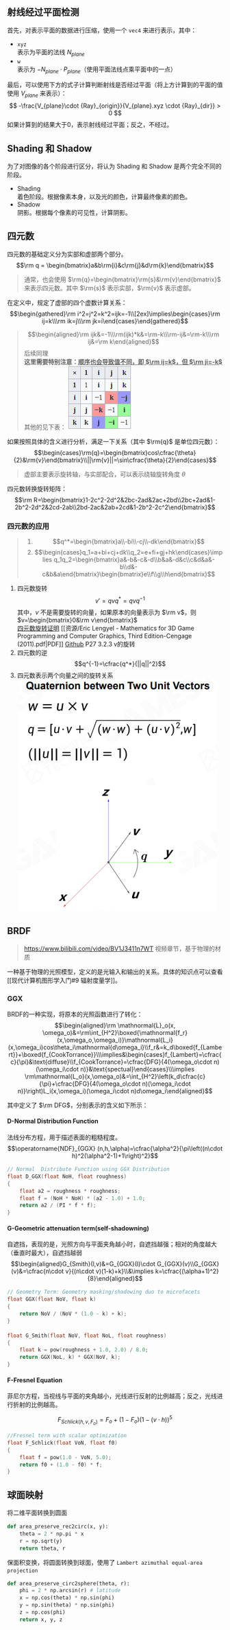 ## 射线经过平面检测
首先，对表示平面的数据进行压缩，使用一个 `vec4` 来进行表示，其中：
- `xyz`<br>表示为平面的法线 $N_{plane}$
- `w`<br>表示为 $- N_{plane} \cdot P_{plane}$（使用平面法线点乘平面中的一点）

最后，可以使用下方的式子计算判断射线是否经过平面（将上方计算到的平面的值使用 $V_{plane}$ 来表示）：
$$
-\frac{V_{plane}\cdot {Ray}_{origin}}{V_{plane}.xyz \cdot {Ray}_{dir}} > 0
$$
如果计算到的结果大于0，表示射线经过平面；反之，不经过。

## Shading 和 Shadow
为了对图像的各个阶段进行区分，将认为 Shading 和 Shadow 是两个完全不同的阶段。
- Shading<br>着色阶段。根据像素本身，以及光的颜色，计算最终像素的颜色。
- Shadow<br>阴影。根据每个像素的可见性，计算阴影。

## 四元数

四元数的基础定义分为实部和虚部两个部分。
$$\rm q = \begin{bmatrix}a&b\rm{i}&c\rm{j}&d\rm{k}\end{bmatrix}$$

> 通常，也会使用 $\rm{q}=\begin{bmatrix}\rm{s}&\rm{v}\end{bmatrix}$ 来表示四元数。其中 $\rm{s}$ 表示实部，$\rm{v}$ 表示虚部。

在定义中，规定了虚部的四个虚数计算关系：
$$\begin{gathered}\rm i^2=j^2=k^2=ijk=-1\\[2ex]\implies\begin{cases}\rm ij=k\\\rm ik=j\\\rm jk=i\end{cases}\end{gathered}$$

> $$\begin{aligned}\rm ijk&=-1\\\rm(ijk)*k&=\rm-k\\\rm-ij&=\rm-k\\\rm ij&=\rm k\end{aligned}$$
> 后续同理<br>**这里需要特别注意：<u>顺序也会导致值不同，即 $\rm ij=k$，但 $\rm ji=-k$</u>**<br>其他的见下表：
> ![](./img/Quaternion-Multiplication_table.png)

如果按照具体的含义进行分析，满足一下关系（其中 $\rm{q}$ 是单位四元数）：
$$\begin{cases}\rm{q}=\begin{bmatrix}cos\cfrac{\theta}{2}&\rm{v}\end{bmatrix}\\||\rm{v}||=\sin\cfrac{\theta}{2}\end{cases}$$

> 虚部主要表示旋转轴，与实部配合，可以表示绕轴旋转角度 $\theta$

四元数转换旋转矩阵：
$$\rm R=\begin{bmatrix}1-2c^2-2d^2&2bc-2ad&2ac+2bd\\2bc+2ad&1-2b^2-2d^2&2cd-2ab\\2bd-2ac&2ab+2cd&1-2b^2-2c^2\end{bmatrix}$$

### 四元数的应用
> 1. $$q^*=\begin{bmatrix}a\\-bi\\-cj\\-dk\end{bmatrix}$$
> 2. $$\begin{cases}q_1=a+bi+cj+dk\\q_2=e+fi+gj+hk\end{cases}\implies q_1q_2=\begin{bmatrix}a&-b&-c&-d\\b&a&-d&c\\c&d&a&-b\\d&-c&b&a\end{bmatrix}\begin{bmatrix}e\\f\\g\\h\end{bmatrix}$$

1. 四元数旋转$$v'=qvq^*=qvq^{-1}$$其中，$v$ 不是需要旋转的向量，如果原本的向量表示为 $\rm v$，则 $v=\begin{bmatrix}0&\rm v\end{bmatrix}$<br>[四元数旋转证明](https://krasjet.github.io/quaternion/quaternion.pdf) [[资源/Eric Lengyel - Mathematics for 3D Game Programming and Computer Graphics, Third Edition-Cengage (2011).pdf|PDF]] [Github](https://github.com/Krasjet/quaternion) P27 3.2.3 v的旋转
2. 四元数的逆$$q^{-1}=\cfrac{q^*}{||q||^2}$$
3. 四元数表示两个向量之间的旋转关系![Quaternion between two unit vectors](./img/Quaternion-between_two_unit_vectors.png)

## BRDF
> https://www.bilibili.com/video/BV1J3411n7WT 视频章节，基于物理的材质

一种基于物理的光照模型，定义的是光输入和输出的关系。具体的知识点可以查看[[现代计算机图形学入门#9 辐射度量学]]。

### GGX
BRDF的一种实现，将原本的光照函数进行了转化：
$$\begin{aligned}\rm \mathnormal{L}_o(x, \omega_o)&=\rm\int_{H^2}\boxed{\mathnormal{f_r}(x,\omega_o,\omega_i)}\mathnormal{L_i}(x,\omega_i)cos\theta_i\mathnormal{d\omega_i}\\f_r&=k_d\boxed{f_{Lambert}}+\boxed{f_{CookTorrance}}\\\implies&\begin{cases}f_{Lambert}=\cfrac{c}{\pi}&\text{diffuse}\\f_{CookTorrance}=\cfrac{DFG}{4(\omega_o\cdot n)(\omega_i\cdot n)}&\text{spectual}\end{cases}\\\implies \rm\mathnormal{L_o}(x,\omega_o)&=\int_{H^2}\left(k_d\cfrac{c}{\pi}+\cfrac{DFG}{4(\omega_o\cdot n)(\omega_i\cdot n)}\right)L_i(x,\omega_i)(\omega_i\cdot n)d\omega_i\end{aligned}$$

其中定义了 $\rm DFG$，分别表示的含义如下所示：
#### D-Normal Distribution Function
法线分布方程，用于描述表面的粗糙程度。
$$\operatorname{NDF}_{GGX}
(n,h,\alpha)=\cfrac{\alpha^2}{\pi\left((n\cdot h)^2(\alpha^2-1)+1\right)^2}$$

```cpp
// Normal  Distribute Function using GGX Distribution
float D_GGX(float NoH, float roughness)
{
	float a2 = roughness * roughness;
	float f = (NoH * NoH) * (a2 - 1.0) + 1.0;
	return a2 / (PI * f * f);
}
```

#### G-Geometric attenuation term(self-shadowning)
自遮挡，表现的是，光照方向与平面夹角越小时，自遮挡越强；相对的角度越大（垂直时最大），自遮挡越弱
$$\begin{aligned}G_{Smith}(l,v)&=G_{GGX}(l)\cdot G_{GGX}(v)\\G_{GGX}(v)&=\cfrac{n\cdot v}{(n\cdot v)(1-k)+k}\\&\implies k=\cfrac{(\alpha+1)^2}{8}\end{aligned}$$

```cpp
// Geometry Term: Geometry masking/shadowing duo to microfacets
float GGX(float NoV, float k)
{
	return NoV / (NoV * (1.0 - k) + k);
}

float G_Smith(float NoV, float NoL, float roughness)
{
	float k = pow(roughness + 1.0, 2.0) / 8.0;
	return GGX(NoL, k) * GGX(NoV, k);
}
```
#### F-Fresnel Equation
菲尼尔方程，当视线与平面的夹角越小，光线进行反射的比例越高；反之，光线进行折射的比例越高。

$$F_{Schlick(h,v,F_o)}=F_o+(1-F_o)(1-(v\cdot h))^5$$

```cpp
//Fresnel term with scalar optimization
float F_Schlick(float VoN, float f0)
{
	float f = pow(1.0 - VoN, 5.0);
	return f0 + (1.0 - f0) * f;
}
```

## 球面映射

将二维平面转换到圆面

```python
def area_preserve_rec2circ(x, y):
	theta = 2 * np.pi * x
	r = np.sqrt(y)
	return theta, r
```

保面积变换，将圆面转换到球面，使用了 `Lambert azimuthal equal-area projection`

```python
def area_preserve_circ2sphere(theta, r): 
	phi = 2 * np.arcsin(r) # latitude 
	x = np.cos(theta) * np.sin(phi) 
	y = np.sin(theta) * np.sin(phi) 
	z = np.cos(phi) 
	return x, y, z
```

